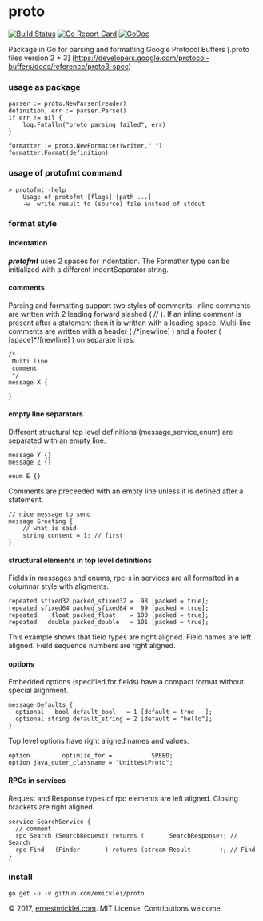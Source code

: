 # proto

[![Build Status](https://travis-ci.org/emicklei/proto.png)](https://travis-ci.org/emicklei/proto)
[![Go Report Card](https://goreportcard.com/badge/github.com/emicklei/proto)](https://goreportcard.com/report/github.com/emicklei/proto)
[![GoDoc](https://godoc.org/github.com/emicklei/proto?status.svg)](https://godoc.org/github.com/emicklei/proto)

Package in Go for parsing and formatting Google Protocol Buffers [.proto files version 2 + 3] (https://developers.google.com/protocol-buffers/docs/reference/proto3-spec)

### usage as package

    parser := proto.NewParser(reader)
	definition, err := parser.Parse()
	if err != nil {
		log.Fatalln("proto parsing failed", err)
	}

	formatter := proto.NewFormatter(writer," ")
	formatter.Format(definition)

### usage of protofmt command

	> protofmt -help
		Usage of protofmt [flags] [path ...]
  		-w	write result to (source) file instead of stdout

### format style

#### indentation
***protofmt*** uses 2 spaces for indentation.
The Formatter type can be initialized with a different indentSeparator string.

#### comments
Parsing and formatting support two styles of comments.
Inline comments are written with 2 leading forward slashed ( // ).
If an inline comment is present after a statement then it is written with a leading space.
Multi-line comments are written with a header ( /\*[newline] ) and a footer ( [space]\*/[newline] ) on separate lines.

	/*
	 Multi line
	 comment
	 */
	message X {

	}

#### empty line separators
Different structural top level definitions (message,service,enum) are separated with an empty line.

	message Y {}
	message Z {}

	enum E {}
Comments are preceeded with an empty line unless it is defined after a statement.

	// nice message to send
	message Greeting {
		// what is said
		string content = 1; // first
	}

#### structural elements in top level definitions
Fields in messages and enums, rpc-s in services are all formatted in a columnar style with aligments.

	repeated sfixed32 packed_sfixed32 =  98 [packed = true];
	repeated sfixed64 packed_sfixed64 =  99 [packed = true];
	repeated    float packed_float    = 100 [packed = true];
	repeated   double packed_double   = 101 [packed = true];

This example shows that field types are right aligned.
Field names are left aligned.
Field sequence numbers are right aligned.

#### options
Embedded options (specified for fields) have a compact format without special alignment.

	message Defaults {
	  optional   bool default_bool   = 1 [default = true   ];
	  optional string default_string = 2 [default = "hello"];
	}

Top level options have right aligned names and values.

	option         optimize_for =           SPEED;
	option java_outer_classname = "UnittestProto";


#### RPCs in services
Request and Response types of rpc elements are left aligned.
Closing brackets are right aligned.

	service SearchService {
  	  // comment
	  rpc Search (SearchRequest) returns (       SearchResponse); // Search
	  rpc Find   (Finder       ) returns (stream Result        ); // Find
	}

### install

    go get -u -v github.com/emicklei/proto

© 2017, [ernestmicklei.com](http://ernestmicklei.com).  MIT License. Contributions welcome.